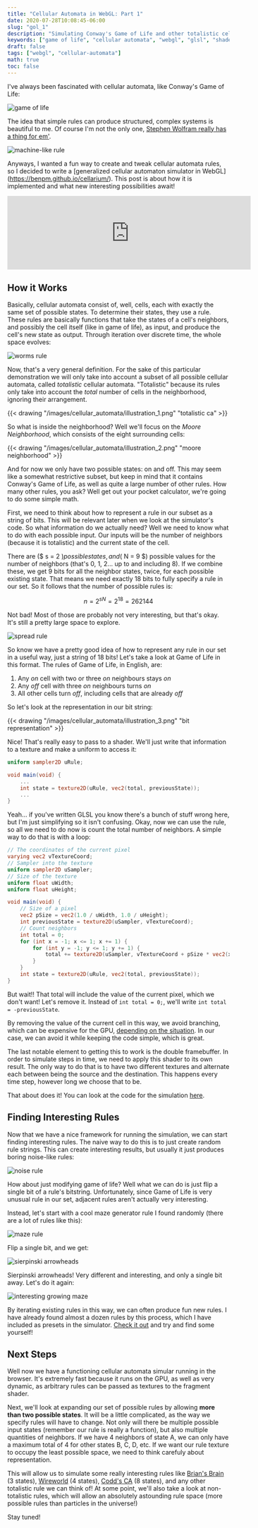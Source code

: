 ```yaml
---
title: "Cellular Automata in WebGL: Part 1"
date: 2020-07-28T10:08:45-06:00
slug: "gol_1"
description: "Simulating Conway's Game of Life and other totalistic cellular automata in a webgl fragment shader, with dynamic rules"
keywords: ["game of life", "cellular automata", "webgl", "glsl", "shader", "fragment", "simulation"]
draft: false
tags: ["webgl", "cellular-automata"]
math: true
toc: false
---
```


I've always been fascinated with cellular automata, like Conway's Game of Life:

![game of life](/images/cellular_automata/gol_1.gif)

The idea that simple rules can produce structured, complex systems is beautiful to me. Of course I'm not the only one, [Stephen Wolfram really has a thing for em'](https://www.youtube.com/watch?v=VguG_y05Xe8).

![machine-like rule](/images/cellular_automata/machine_rule.gif)

Anyways, I wanted a fun way to create and tweak cellular automata rules, so I decided to write a [generalized cellular automaton simulator [](http://localhost:1313/)in WebGL](https://benpm.github.io/cellarium/). This post is about how it is implemented and what new interesting possibilities await!

<iframe src="https://itch.io/embed/715896" width="552" height="167" frameborder="0"><a href="https://ben-m.itch.io/webcell">WebGL Cellular Automata Explorer by Benjamin Mastripolito</a></iframe>

## How it Works
Basically, cellular automata consist of, well, cells, each with exactly the same set of possible states. To determine their states, they use a rule. These rules are basically functions that take the states of a cell's neighbors, and possibly the cell itself (like in game of life), as input, and produce the cell's new state as output. Through iteration over discrete time, the whole space evolves:

![worms rule](/images/cellular_automata/worms_rule.gif)

Now, that's a very general definition. For the sake of this particular demonstration we will only take into account a subset of all possible cellular automata, called *totalistic* cellular automata. "Totalistic" because its rules only take into account the *total* number of cells in the neighborhood, ignoring their arrangement.

{{< drawing "/images/cellular_automata/illustration_1.png" "totalistic ca" >}}

So what is inside the neighborhood? Well we'll focus on the *Moore Neighborhood*, which consists of the eight surrounding cells:

{{< drawing "/images/cellular_automata/illustration_2.png" "moore neighborhood" >}}

And for now we only have two possible states: on and off. This may seem like a somewhat restrictive subset, but keep in mind that it contains Conway's Game of Life, as well as quite a large number of other rules. How many other rules, you ask? Well get out your pocket calculator, we're going to do some simple math.

First, we need to think about how to represent a rule in our subset as a string of bits. This will be relevant later when we look at the simulator's code. So what information do we actually need? Well we need to know what to do with each possible input. Our inputs will be the number of neighbors (because it is totalistic) and the current state of the cell.

There are ($ s = 2 $) possible states, and ($ N = 9 $) possible values for the number of neighbors (that's 0, 1, 2... up to and including 8). If we combine these, we get 9 bits for all the neighbor states, twice, for each possible existing state. That means we need exactly 18 bits to fully specify a rule in our set. So it follows that the number of possible rules is:

$$ n = 2^{sN} = 2^{18} = 262144 $$

Not bad! Most of those are probably not very interesting, but that's okay. It's still a pretty large space to explore.

![spread rule](/images/cellular_automata/spread_rule.gif)

So know we have a pretty good idea of how to represent any rule in our set in a useful way, just a string of 18 bits! Let's take a look at Game of Life in this format. The rules of Game of Life, in English, are:

1. Any *on* cell with two or three *on* neighbours stays *on*
2. Any *off* cell with three *on* neighbours turns *on*
3. All other cells turn *off*, including cells that are already *off*

So let's look at the representation in our bit string:

{{< drawing "/images/cellular_automata/illustration_3.png" "bit representation" >}}

Nice! That's really easy to pass to a shader. We'll just write that information to a texture and make a uniform to access it:

```glsl
uniform sampler2D uRule;

void main(void) {
    ...
    int state = texture2D(uRule, vec2(total, previousState));
    ...
}
```

Yeah... if you've written GLSL you know there's a bunch of stuff wrong here, but I'm just simplifying so it isn't confusing. Okay, now we can use the rule, so all we need to do now is count the total number of neighbors. A simple way to do that is with a loop:

```glsl
// The coordinates of the current pixel
varying vec2 vTextureCoord;
// Sampler into the texture
uniform sampler2D uSampler;
// Size of the texture
uniform float uWidth;
uniform float uHeight;

void main(void) {
    // Size of a pixel
    vec2 pSize = vec2(1.0 / uWidth, 1.0 / uHeight);
    int previousState = texture2D(uSampler, vTextureCoord);
    // Count neighbors
    int total = 0;
    for (int x = -1; x <= 1; x += 1) {
        for (int y = -1; y <= 1; y += 1) {
            total += texture2D(uSampler, vTextureCoord + pSize * vec2(x, y));
        }
    }
    int state = texture2D(uRule, vec2(total, previousState));
}
```

But wait!! That total will include the value of the current pixel, which we don't want! Let's remove it. Instead of `int total = 0;`, we'll write `int total = -previousState`.

By removing the value of the current cell in this way, we avoid branching, which can be expensive for the GPU, [depending on the situation](https://developer.nvidia.com/gpugems/gpugems2/part-iv-general-purpose-computation-gpus-primer/chapter-34-gpu-flow-control-idioms). In our case, we can avoid it while keeping the code simple, which is great.

The last notable element to getting this to work is the double framebuffer. In order to simulate steps in time, we need to apply this shader to its own result. The only way to do that is to have two different textures and alternate each between being the source and the destination. This happens every time step, however long we choose that to be.

That about does it! You can look at the code for the simulation [here](https://github.com/benpm/cellarium).

## Finding Interesting Rules

Now that we have a nice framework for running the simulation, we can start finding interesting rules. The naive way to do this is to just create random rule strings. This can create interesting results, but usually it just produces boring noise-like rules:

![noise rule](/images/cellular_automata/noise.png)

How about just modifying game of life? Well what we can do is just flip a single bit of a rule's bitstring. Unfortunately, since Game of Life is very unusual rule in our set, adjacent rules aren't actually very interesting.

Instead, let's start with a cool maze generator rule I found randomly (there are a lot of rules like this):

![maze rule](/images/cellular_automata/maze.png)

Flip a single bit, and we get:

![sierpinski arrowheads](/images/cellular_automata/sierpinski_arrowheads.png)

Sierpinski arrowheads! Very different and interesting, and only a single bit away. Let's do it again:

![interesting growing maze](/images/cellular_automata/growth.png)

By iterating existing rules in this way, we can often produce fun new rules. I have already found almost a dozen rules by this process, which I have included as presets in the simulator. [Check it out](https://benpm.github.io/cellarium/) and try and find some yourself!

## Next Steps

Well now we have a functioning cellular automata simular running in the browser. It's extremely fast because it runs on the GPU, as well as very dynamic, as arbitrary rules can be passed as textures to the fragment shader. 

Next, we'll look at expanding our set of possible rules by allowing **more than two possible states**. It will be a little complicated, as the way we specify rules will have to change. Not only will there be multiple possible input states (remember our rule is really a function), but also multiple quantities of neighbors. If we have 4 neighbors of state A, we can only have a maximum total of 4 for other states B, C, D, etc. If we want our rule texture to occupy the least possible space, we need to think carefuly about representation.

This will allow us to simulate some really interesting rules like [Brian's Brain](https://www.wikiwand.com/en/Brian%27s_Brain) (3 states), [Wireworld](https://www.wikiwand.com/en/Wireworld) (4 states), [Codd's CA](https://www.wikiwand.com/en/Codd%27s_cellular_automaton) (8 states), and any other totalistic rule we can think of! At some point, we'll also take a look at non-totalistic rules, which will allow an absolutely astounding rule space (more possible rules than particles in the universe!)

Stay tuned!